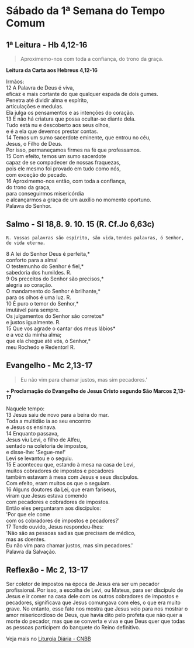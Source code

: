 # Sábado da 1ª Semana do Tempo Comum

## 1ª Leitura - Hb 4,12-16

> Aproximemo-nos com toda a confiança, do trono da graça.

**Leitura da Carta aos Hebreus 4,12-16**

Irmãos:    
12 A Palavra de Deus é viva,   
 eficaz e mais cortante do que qualquer espada de dois gumes.   
 Penetra até dividir alma e espírito,   
 articulações e medulas.   
 Ela julga os pensamentos e as intenções do coração.    
13 E não há criatura que possa ocultar-se diante dela.   
 Tudo está nu e descoberto aos seus olhos,   
 e é a ela que devemos prestar contas.    
14 Temos um sumo sacerdote eminente, que entrou no céu,   
 Jesus, o Filho de Deus.   
 Por isso, permaneçamos firmes na fé que professamos.    
15 Com efeito, temos um sumo sacerdote   
 capaz de se compadecer de nossas fraquezas,   
 pois ele mesmo foi provado em tudo como nós,   
 com exceção do pecado.    
16 Aproximemo-nos então, com toda a confiança,   
 do trono da graça,   
 para conseguirmos misericórdia   
 e alcançarmos a graça de um auxílio no momento oportuno.   
 Palavra do Senhor.

## Salmo - Sl 18,8. 9. 10. 15 (R. Cf.Jo 6,63c)

`R. Vossas palavras são espírito, são vida,tendes palavras, ó Senhor, de vida eterna.`

8 A lei do Senhor Deus é perfeita,*   
 conforto para a alma!   
 O testemunho do Senhor é fiel,*   
 sabedoria dos humildes. R.    
9 Os preceitos do Senhor são precisos,*   
 alegria ao coração.   
 O mandamento do Senhor é brilhante,*   
 para os olhos é uma luz. R.    
10 É puro o temor do Senhor,*   
 imutável para sempre.   
 Os julgamentos do Senhor são corretos*   
 e justos igualmente. R.    
15 Que vos agrade o cantar dos meus lábios*   
 e a voz da minha alma;   
 que ela chegue até vós, ó Senhor,*   
 meu Rochedo e Redentor! R.

## Evangelho - Mc 2,13-17

> Eu não vim para chamar justos, mas sim pecadores.'

**+ Proclamação do Evangelho de Jesus Cristo segundo São Marcos  2,13-17**

Naquele tempo:    
13 Jesus saiu de novo para a beira do mar.   
 Toda a multidão ia ao seu encontro   
 e Jesus os ensinava.    
14 Enquanto passava,   
 Jesus viu Levi, o filho de Alfeu,   
 sentado na coletoria de impostos,   
 e disse-lhe: 'Segue-me!'   
 Levi se levantou e o seguiu.    
15 E aconteceu que, estando à mesa na casa de Levi,   
 muitos cobradores de impostos e pecadores   
 também estavam à mesa com Jesus e seus discípulos.   
 Com efeito, eram muitos os que o seguiam.    
16 Alguns doutores da Lei, que eram fariseus,   
 viram que Jesus estava comendo   
 com pecadores e cobradores de impostos.   
 Então eles perguntaram aos discípulos:   
 'Por que ele come   
 com os cobradores de impostos e pecadores?'    
17 Tendo ouvido, Jesus respondeu-lhes:   
 'Não são as pessoas sadias que precisam de médico,   
 mas as doentes.   
 Eu não vim para chamar justos, mas sim pecadores.'   
 Palavra da Salvação.

## Reflexão - Mc 2, 13-17

Ser coletor de impostos na época de Jesus era ser um pecador profissional. Por isso, a escolha de Levi, ou Mateus, para ser discípulo de Jesus e ir comer na casa dele com os outros cobradores de impostos e pecadores, significava que Jesus comungava com eles, o que era muito grave. No entanto, esse fato nos mostra que Jesus veio para nos mostrar o amor misericordioso de Deus, que havia dito pelo profeta que não quer a morte do pecador, mas que se converta e viva e que Deus quer que todas as pessoas participem do banquete do Reino definitivo.

Veja mais no [Liturgia Diária - CNBB](http://liturgiadiaria.cnbb.org.br/app/user/user/UserView.php?ano=2017&mes=1&dia=14)